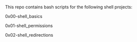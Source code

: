 This repo contains bash scripts for the following shell projects:

0x00-shell_basics

0x01-shell_permissions

0x02-shell_redirections


